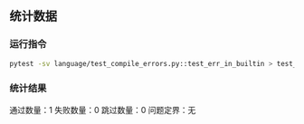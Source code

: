 ## 统计数据

### 运行指令
```bash
pytest -sv language/test_compile_errors.py::test_err_in_builtin > test_err_in_builtin.log
```

### 统计结果
通过数量：1
失败数量：0
跳过数量：0
问题定界：无

